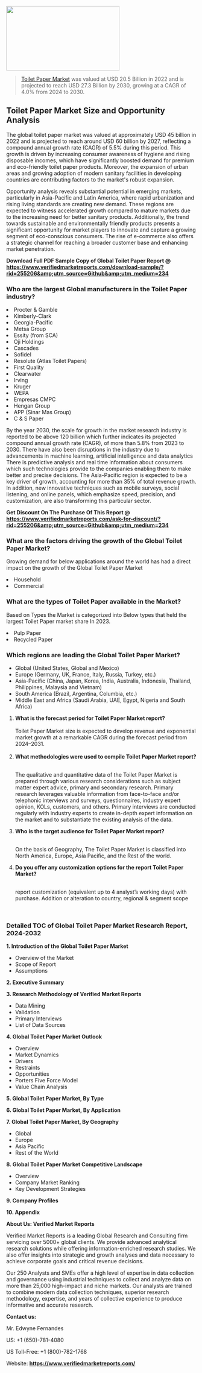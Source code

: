 
<img src="https://ffe5etoiles.com/wp-content/uploads/2024/12/MST1-300x171.png" alt="" width="300" height="171" class="alignnone size-medium wp-image-20088" /><blockquote><p><p><a href="https://www.verifiedmarketreports.com/download-sample/?rid=255206&utm_source=Github&utm_medium=234" target="_blank">Toilet Paper Market</a> was valued at USD 20.5 Billion in 2022 and is projected to reach USD 27.3 Billion by 2030, growing at a CAGR of 4.0% from 2024 to 2030.</p></blockquote><p><h2>Toilet Paper Market Size and Opportunity Analysis</h2><p>The global toilet paper market was valued at approximately USD 45 billion in 2022 and is projected to reach around USD 60 billion by 2027, reflecting a compound annual growth rate (CAGR) of 5.5% during this period. This growth is driven by increasing consumer awareness of hygiene and rising disposable incomes, which have significantly boosted demand for premium and eco-friendly toilet paper products. Moreover, the expansion of urban areas and growing adoption of modern sanitary facilities in developing countries are contributing factors to the market's robust expansion.</p><p>Opportunity analysis reveals substantial potential in emerging markets, particularly in Asia-Pacific and Latin America, where rapid urbanization and rising living standards are creating new demand. These regions are expected to witness accelerated growth compared to mature markets due to the increasing need for better sanitary products. Additionally, the trend towards sustainable and environmentally friendly products presents a significant opportunity for market players to innovate and capture a growing segment of eco-conscious consumers. The rise of e-commerce also offers a strategic channel for reaching a broader customer base and enhancing market penetration.</p></p><p class=""><strong>Download Full PDF Sample Copy of Global Toilet Paper Report @ <a href="https://www.verifiedmarketreports.com/download-sample/?rid=255206&amp;utm_source=Github&amp;utm_medium=234" target="_blank">https://www.verifiedmarketreports.com/download-sample/?rid=255206&amp;utm_source=Github&amp;utm_medium=234</a></strong></p><h3 id="" class="">Who are the largest Global manufacturers in the Toilet Paper industry?</h3><p><li>Procter & Gamble</li><li> Kimberly-Clark</li><li> Georgia-Pacific</li><li> Metsa Group</li><li> Essity (from SCA)</li><li> Oji Holdings</li><li> Cascades</li><li> Sofidel</li><li> Resolute (Atlas Toilet Papers)</li><li> First Quality</li><li> Clearwater</li><li> Irving</li><li> Kruger</li><li> WEPA</li><li> Empresas CMPC</li><li> Hengan Group</li><li> APP (Sinar Mas Group)</li><li> C & S Paper</li></p><div class=""><div class="" dir="" data-message-author-role="" data-message-id="" data-message-model-slug=""><div class=""><div class=""><div class=""><div class="" dir="" data-message-author-role="" data-message-id="" data-message-model-slug=""><div class=""><div class=""><p>By the year 2030, the scale for growth in the market research industry is reported to be above 120 billion which further indicates its projected compound annual growth rate (CAGR), of more than 5.8% from 2023 to 2030. There have also been disruptions in the industry due to advancements in machine learning, artificial intelligence and data analytics There is predictive analysis and real time information about consumers which such technologies provide to the companies enabling them to make better and precise decisions. The Asia-Pacific region is expected to be a key driver of growth, accounting for more than 35% of total revenue growth. In addition, new innovative techniques such as mobile surveys, social listening, and online panels, which emphasize speed, precision, and customization, are also transforming this particular sector.</p><p><strong>Get Discount On The Purchase Of This Report @&nbsp; <a href="https://www.verifiedmarketreports.com/ask-for-discount/?rid=255206&amp;utm_source=Github&amp;utm_medium=234" target="_blank">https://www.verifiedmarketreports.com/ask-for-discount/?rid=255206&amp;utm_source=Github&amp;utm_medium=234</a></strong></p></div></div></div></div></div></div></div></div><h3 id="" class="">What are the factors driving the growth of the Global Toilet Paper Market?</h3><p id="" class="">Growing demand for below applications around the world has had a direct impact on the growth of the Global Toilet Paper Market</p><p id="" class=""><li>Household</li><li> Commercial</li></p><h3 id="" class="">What are the types of Toilet Paper available in the Market?</h3><p id="" class="">Based on Types the Market is categorized into Below types that held the largest Toilet Paper market share In 2023.</p><p id="" class=""><li>Pulp Paper</li><li> Recycled Paper</li></p><h3 id="" class="">Which regions are leading the Global Toilet Paper Market?</h3><ul><li>Global (United States, Global and Mexico)</li><li>Europe (Germany, UK, France, Italy, Russia, Turkey, etc.)</li><li>Asia-Pacific (China, Japan, Korea, India, Australia, Indonesia, Thailand, Philippines, Malaysia and Vietnam)</li><li>South America (Brazil, Argentina, Columbia, etc.)</li><li>Middle East and Africa (Saudi Arabia, UAE, Egypt, Nigeria and South Africa)</li></ul><p><ol><li><strong>What is the forecast period for Toilet Paper Market report?<br /></strong><br /><span data-sheets-root="1" data-sheets-value="{&quot;1&quot;:2,&quot;2&quot;:&quot;XXXX size is expected to develop revenue and exponential market growth at a remarkable CAGR during the forecast period from 2024&ndash;2030.&quot;}" data-sheets-userformat="{&quot;2&quot;:12674,&quot;4&quot;:{&quot;1&quot;:2,&quot;2&quot;:16776960},&quot;10&quot;:2,&quot;11&quot;:0,&quot;15&quot;:&quot;Arial&quot;,&quot;16&quot;:12}">Toilet Paper Market size is expected to develop revenue and exponential market growth at a remarkable CAGR during the forecast period from 2024&ndash;2031.</span><br /><br /></li><li><strong>What methodologies were used to compile Toilet Paper Market report?<br /><br /></strong><p>The qualitative and quantitative data of the&nbsp;Toilet Paper Market is prepared through various research considerations such as subject matter expert advice, primary and secondary research. Primary research leverages valuable information from face-to-face and/or telephonic interviews and surveys, questionnaires, industry expert opinion, KOLs, customers, and others. Primary interviews are conducted regularly with industry experts to create in-depth expert information on the market and to substantiate the existing analysis of the data.&nbsp;</p></li><li><strong>Who is the target audience for Toilet Paper Market report?<br /><br /></strong><p>On the basis of Geography, The&nbsp;Toilet Paper Market is classified into North America, Europe, Asia Pacific, and the Rest of the world.</p></li><li><strong>Do you offer any customization options for the report Toilet Paper Market?<br /><br /></strong><p>report customization (equivalent up to 4 analyst&rsquo;s working days) with purchase. Addition or alteration to country, regional &amp; segment scope</p><p>&nbsp;</p></li></ol></p><h3 id="" class="">Detailed TOC of Global Toilet Paper Market Research Report, 2024-2032</h3><p id="" class=""><strong>1. Introduction of the Global Toilet Paper Market</strong></p><ul><li>Overview of the Market</li><li>Scope of Report</li><li>Assumptions</li></ul><p id="" class=""><strong>2. Executive Summary</strong></p><p id="" class=""><strong>3. Research Methodology of&nbsp;Verified Market Reports</strong></p><ul><li>Data Mining</li><li>Validation</li><li>Primary Interviews</li><li>List of Data Sources</li></ul><p id="" class=""><strong>4. Global Toilet Paper Market Outlook</strong></p><ul><li>Overview</li><li>Market Dynamics</li><li>Drivers</li><li>Restraints</li><li>Opportunities</li><li>Porters Five Force Model</li><li>Value Chain Analysis</li></ul><p id="" class=""><strong>5. Global Toilet Paper Market, By&nbsp;Type</strong></p><p id="" class=""><strong>6. Global Toilet Paper Market, By Application</strong></p><p id="" class=""><strong>7. Global Toilet Paper Market, By Geography</strong></p><ul><li>Global</li><li>Europe</li><li>Asia Pacific</li><li>Rest of the World</li></ul><p id="" class=""><strong>8. Global Toilet Paper Market Competitive Landscape</strong></p><ul><li>Overview</li><li>Company Market Ranking</li><li>Key Development Strategies</li></ul><p id="" class=""><strong>9. Company Profiles</strong></p><p id="" class=""><strong>10. Appendix</strong></p><p id="" class=""><strong>About Us: Verified Market Reports</strong></p><p id="" class="">Verified Market Reports is a leading Global Research and Consulting firm servicing over 5000+ global clients. We provide advanced analytical research solutions while offering information-enriched research studies. We also offer insights into strategic and growth analyses and data necessary to achieve corporate goals and critical revenue decisions.</p><p id="" class="">Our 250 Analysts and SMEs offer a high level of expertise in data collection and governance using industrial techniques to collect and analyze data on more than 25,000 high-impact and niche markets. Our analysts are trained to combine modern data collection techniques, superior research methodology, expertise, and years of collective experience to produce informative and accurate research.</p><p id="" class=""><strong>Contact us:</strong></p><p id="" class="">Mr. Edwyne Fernandes</p><p id="" class="">US: +1 (650)-781-4080</p><p id="" class="">US Toll-Free: +1 (800)-782-1768</p><p id="" class="">Website: <a target="" data-test-app-aware-link=""><strong>https://www.verifiedmarketreports.com/</strong></a></p>
